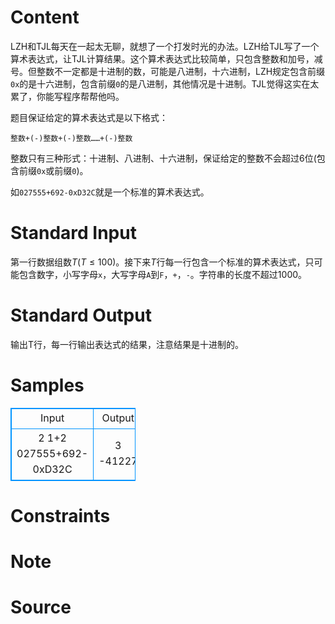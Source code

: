 
# Content

LZH和TJL每天在一起太无聊，就想了一个打发时光的办法。LZH给TJL写了一个算术表达式，让TJL计算结果。这个算术表达式比较简单，只包含整数和加号，减号。但整数不一定都是十进制的数，可能是八进制，十六进制，LZH规定包含前缀`0x`的是十六进制，包含前缀`0`的是八进制，其他情况是十进制。TJL觉得这实在太累了，你能写程序帮帮他吗。

题目保证给定的算术表达式是以下格式：
```
整数+(-)整数+(-)整数……+(-)整数
```

整数只有三种形式：十进制、八进制、十六进制，保证给定的整数不会超过$6$位(包含前缀`0x`或前缀`0`)。

如`027555+692-0xD32C`就是一个标准的算术表达式。

# Standard Input

第一行数据组数$T$($T\leq 100$)。接下来$T$行每一行包含一个标准的算术表达式，只可能包含数字，小写字母`x`，大写字母`A`到`F`，`+`，`-`。字符串的长度不超过$1000$。

# Standard Output

输出T行，每一行输出表达式的结果，注意结果是十进制的。

# Samples

<style>
        table,table tr th, table tr td { border:1px solid #0094ff; }
        table { width: 200px; min-height: 25px; line-height: 25px; text-align: center; border-collapse: collapse;}   
    </style>
<table>
	<tr>
		<td>Input</td>
		<td>Output</td>
	</tr>
<tr><td>2
1+2
027555+692-0xD32C</td><td>3
-41227</td></tr></table>


# Constraints



# Note



# Source



